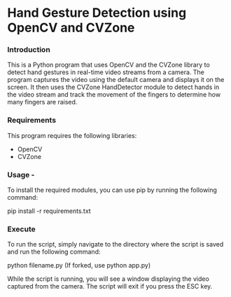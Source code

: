# Hand Gesture Detection using OpenCV and CVZone

### Introduction
This is a Python program that uses OpenCV and the CVZone library to detect hand gestures in real-time video streams from a camera. The program captures the video using the default camera and displays it on the screen. It then uses the CVZone HandDetector module to detect hands in the video stream and track the movement of the fingers to determine how many fingers are raised.

### Requirements
This program requires the following libraries:

- OpenCV
- CVZone

### Usage - 
To install the required modules, you can use pip by running the following command:

pip install -r requirements.txt

### Execute 

To run the script, simply navigate to the directory where the script is saved and run the following command:

python filename.py
(If forked, use python app.py)


While the script is running, you will see a window displaying the video captured from the camera. The script will exit if you press the ESC key.

